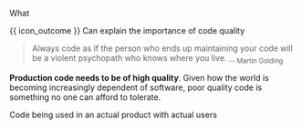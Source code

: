 <span id="title">What</span>

<span id="prereqs"></span>

<span id="outcomes">{{ icon_outcome }} Can explain the importance of code quality</span>

<div id="body">

> Always code as if the person who ends up maintaining your code will be a violent psychopath who knows where you live. <sub>-- Martin Golding</sub>

**<trigger for="pop:production-code">Production code</trigger> needs to be of high quality**. Given how the world is becoming increasingly dependent of software, poor quality code is something no one can afford to tolerate.

<popover id="pop:production-code" header="{{icon_preview}} Production Code" placement="top">
  <div slot="content">
    Code being used in an actual product with actual users
  </div>
</popover>

</div>

<div id="extras">
</div>

